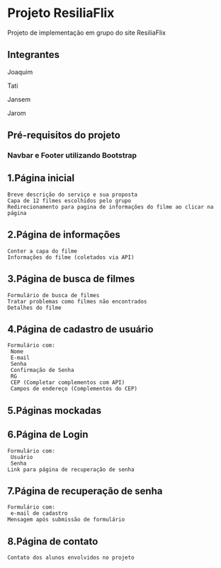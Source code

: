 Projeto ResiliaFlix
===================

Projeto de implementação em grupo do site ResiliaFlix

Integrantes
------------

Joaquim

Tati

Jansem

Jarom

Pré-requisitos do projeto
--------------------------

### Navbar e Footer utilizando Bootstrap

1.Página inicial
-----------------

	Breve descrição do serviço e sua proposta
	Capa de 12 filmes escolhidos pelo grupo
	Redirecionamento para pagina de informações do filme ao clicar na página

2.Página de informações
------------------------

	Conter a capa do filme
	Informações do filme (coletados via API)

3.Página de busca de filmes
----------------------------

	Formulário de busca de filmes
	Tratar problemas como filmes não encontrados
	Detalhes do filme

4.Página de cadastro de usuário
--------------------------------

	Formulário com:
	 Nome
	 E-mail
	 Senha
	 Confirmação de Senha
	 RG
	 CEP (Completar complementos com API)
	 Campos de endereço (Complementos do CEP)

5.Páginas mockadas
------------------


6.Página de Login
------------------

	Formulário com:
	 Usuário
	 Senha
	Link para página de recuperação de senha

7.Página de recuperação de senha
---------------------------------

	Formulário com:
	 e-mail de cadastro
	Mensagem após submissão de formulário

8.Página de contato
--------------------

	Contato dos alunos envolvidos no projeto
